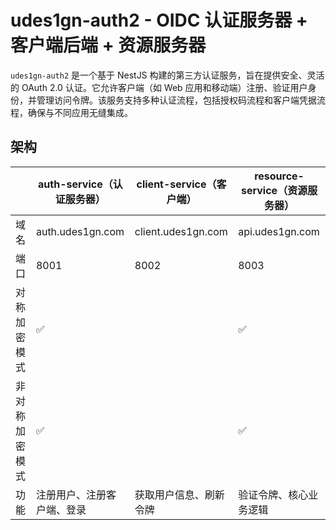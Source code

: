 # udes1gn-auth2 - OIDC 认证服务器 + 客户端后端 + 资源服务器

`udes1gn-auth2` 是一个基于 NestJS 构建的第三方认证服务，旨在提供安全、灵活的 OAuth 2.0 认证。它允许客户端（如 Web 应用和移动端）注册、验证用户身份，并管理访问令牌。该服务支持多种认证流程，包括授权码流程和客户端凭据流程，确保与不同应用无缝集成。

## 架构

|                | auth-service（认证服务器）         | client-service（客户端）   | resource-service（资源服务器）    |
| -------------- | --------------------------------- | -------------------------- | --------------------------------- |
| 域名           | auth.udes1gn.com                  | client.udes1gn.com         | api.udes1gn.com                  |
| 端口           | 8001                              | 8002                       | 8003                              |
| 对称加密模式   | ✅                                |                            | ✅                                |
| 非对称加密模式 | ✅                                |                            | ✅                                |
| 功能           | 注册用户、注册客户端、登录        | 获取用户信息、刷新令牌      | 验证令牌、核心业务逻辑            |
